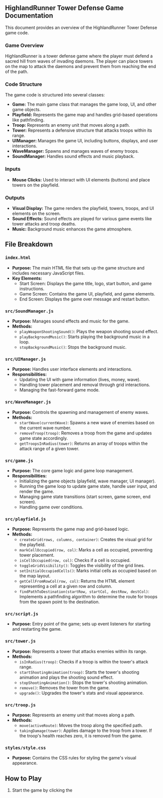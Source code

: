 ## HighlandRunner Tower Defense Game Documentation

This document provides an overview of the HighlandRunner Tower Defense game code.

### Game Overview

HighlandRunner is a tower defense game where the player must defend a sacred hill from waves of invading daemons. The player can place towers on the map to attack the daemons and prevent them from reaching the end of the path.

### Code Structure

The game code is structured into several classes:

- **Game:** The main game class that manages the game loop, UI, and other game objects.
- **Playfield:** Represents the game map and handles grid-based operations like pathfinding.
- **Troop:** Represents an enemy unit that moves along a path.
- **Tower:** Represents a defensive structure that attacks troops within its range.
- **UIManager:** Manages the game UI, including buttons, displays, and user interactions.
- **WaveManager:** Spawns and manages waves of enemy troops.
- **SoundManager:** Handles sound effects and music playback.

### Inputs

- **Mouse Clicks:** Used to interact with UI elements (buttons) and place towers on the playfield.

### Outputs

- **Visual Display:** The game renders the playfield, towers, troops, and UI elements on the screen.
- **Sound Effects:** Sound effects are played for various game events like tower attacks and troop deaths.
- **Music:** Background music enhances the game atmosphere.

## File Breakdown

### `index.html`

- **Purpose:** The main HTML file that sets up the game structure and includes necessary JavaScript files.
- **Key Elements:**
    - Start Screen: Displays the game title, logo, start button, and game instructions.
    - Game Screen: Contains the game UI, playfield, and game elements.
    - End Screen: Displays the game over message and restart button.

### `src/SoundManager.js`

- **Purpose:** Manages sound effects and music for the game.
- **Methods:**
    - `playWeaponShootingSound()`: Plays the weapon shooting sound effect.
    - `playBackgroundMusic()`: Starts playing the background music in a loop.
    - `stopBackgroundMusic()`: Stops the background music.

### `src/UIManager.js`

- **Purpose:** Handles user interface elements and interactions.
- **Responsibilities:**
    - Updating the UI with game information (lives, money, wave).
    - Handling tower placement and removal through grid interactions.
    - Managing the fast-forward game mode.

### `src/WaveManager.js`

- **Purpose:** Controls the spawning and management of enemy waves.
- **Methods:**
    - `startWave(currentWave)`: Spawns a new wave of enemies based on the current wave number.
    - `removeTroop(troop)`: Removes a troop from the game and updates game state accordingly.
    - `getTroopsInRadius(tower)`: Returns an array of troops within the attack range of a given tower.

### `src/game.js`

- **Purpose:** The core game logic and game loop management.
- **Responsibilities:**
    - Initializing the game objects (playfield, wave manager, UI manager).
    - Running the game loop to update game state, handle user input, and render the game.
    - Managing game state transitions (start screen, game screen, end screen).
    - Handling game over conditions.

### `src/playfield.js`

- **Purpose:** Represents the game map and grid-based logic.
- **Methods:**
    - `createGrid(rows, columns, container)`: Creates the visual grid for the playfield.
    - `markCellOccupied(row, col)`: Marks a cell as occupied, preventing tower placement.
    - `isCellOccupied(row, col)`: Checks if a cell is occupied.
    - `toggleGridVisibility()`: Toggles the visibility of the grid lines.
    - `setInitialOccupiedCells()`: Marks initial cells as occupied based on the map layout.
    - `getCellFromRowCol(row, col)`: Returns the HTML element representing a cell at a given row and column.
    - `findPathToDestination(startRow, startCol, destRow, destCol)`: Implements a pathfinding algorithm to determine the route for troops from the spawn point to the destination.

### `src/script.js`

- **Purpose:** Entry point of the game; sets up event listeners for starting and restarting the game.

### `src/tower.js`

- **Purpose:** Represents a tower that attacks enemies within its range.
- **Methods:**
    - `isInRadius(troop)`: Checks if a troop is within the tower's attack range.
    - `startShootingAnimation(troop)`: Starts the tower's shooting animation and plays the shooting sound effect.
    - `stopShootingAnimation()`: Stops the tower's shooting animation.
    - `remove()`: Removes the tower from the game.
    - `upgrade()`: Upgrades the tower's stats and visual appearance.

### `src/troop.js`

- **Purpose:** Represents an enemy unit that moves along a path.
- **Methods:**
    - `move(activeRoute)`: Moves the troop along the specified path.
    - `takingDamage(tower)`: Applies damage to the troop from a tower. If the troop's health reaches zero, it is removed from the game.

### `styles/style.css`

- **Purpose:** Contains the CSS rules for styling the game's visual appearance.

## How to Play

1. Start the game by clicking the 